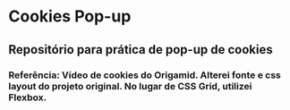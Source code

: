 # Cookies Pop-up

## Repositório para prática de pop-up de cookies

### Referência: Vídeo de cookies do Origamid. Alterei fonte e css layout do projeto original. No lugar de CSS Grid, utilizei Flexbox.
